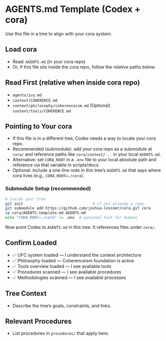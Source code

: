 # AGENTS.md Template (Codex + cora)

Use this file in a tree to align with your cora system.

## Load cora
- Read: `AGENTS.md` (in your cora repo)
- Or, if this file sits inside the cora repo, follow the relative paths below.

## Read First (relative when inside cora repo)
- `agents/ivy.md`
- `context/COHERENCE.md`
- `context/philosophy/coherenceism.md`
  (Optional) `context/tools/COHERENCE.md`

## Pointing to Your cora
- If this file is in a different tree, Codex needs a way to locate your cora repo.
- Recommended (submodule): add your cora repo as a submodule at `cora/` and reference paths like `cora/context/...` in your local `AGENTS.md`.
- Alternative: set `CORA_ROOT` in a `.env` file to your local absolute path and reference via that variable in scripts/docs.
- Optional: include a one-line note in this tree’s `AGENTS.md` that says where cora lives (e.g., `CORA_ROOT=./cora`).

### Submodule Setup (recommended)
```bash
# inside your tree
git init                               # if not already a repo
git submodule add https://github.com/joshua-lossner/cora.git cora
cp cora/AGENTS-template.md AGENTS.md
echo "CORA_ROOT=./cora" >> .env  # optional hint for humans
```
Now point Codex to `AGENTS.md` in this tree. It references files under `cora/`.

## Confirm Loaded
- ✅ UFC system loaded — I understand the context architecture
- ✅ Philosophy loaded — Coherenceism foundation is active
- ✅ Tools overview loaded — I see available tools
- ✅ Procedures scanned — I see available procedures
- ✅ Methodologies scanned — I see available processes

## Tree Context
- Describe the tree’s goals, constraints, and links.

## Relevant Procedures
- List procedures in `procedures/` that apply here.
